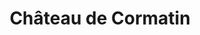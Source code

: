 ---
guid: "021339f4ef1e"
title: "Château de Cormatin"
latlng: "46.543145, 4.684203"
videoId: "FGo0yBKEcdE" 
---